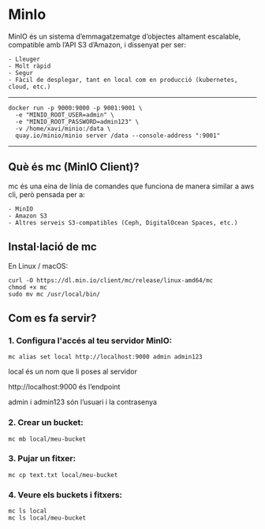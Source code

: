 #  MinIo

MinIO és un sistema d’emmagatzematge d’objectes altament escalable, compatible amb l’API S3 d’Amazon, i dissenyat per ser:

    - Lleuger
    - Molt ràpid
    - Segur
    - Fàcil de desplegar, tant en local com en producció (kubernetes, cloud, etc.)

---
```
docker run -p 9000:9000 -p 9001:9001 \
  -e "MINIO_ROOT_USER=admin" \
  -e "MINIO_ROOT_PASSWORD=admin123" \
  -v /home/xavi/minio:/data \
  quay.io/minio/minio server /data --console-address ":9001"
```
 
 ---
## Què és mc (MinIO Client)?

mc és una eina de línia de comandes que funciona de manera similar a aws cli, però pensada per a:

    - MinIO
    - Amazon S3
    - Altres serveis S3-compatibles (Ceph, DigitalOcean Spaces, etc.)

## Instal·lació de mc

En Linux / macOS:
```
curl -O https://dl.min.io/client/mc/release/linux-amd64/mc
chmod +x mc
sudo mv mc /usr/local/bin/
```

## Com es fa servir?

### 1. Configura l'accés al teu servidor MinIO:

``` mc alias set local http://localhost:9000 admin admin123 ```

local és un nom que li poses al servidor

http://localhost:9000 és l’endpoint

admin i admin123 són l’usuari i la contrasenya

### 2. Crear un bucket:

``` mc mb local/meu-bucket ```

### 3. Pujar un fitxer:

``` mc cp text.txt local/meu-bucket ```

### 4. Veure els buckets i fitxers:

```
mc ls local
mc ls local/meu-bucket
```
